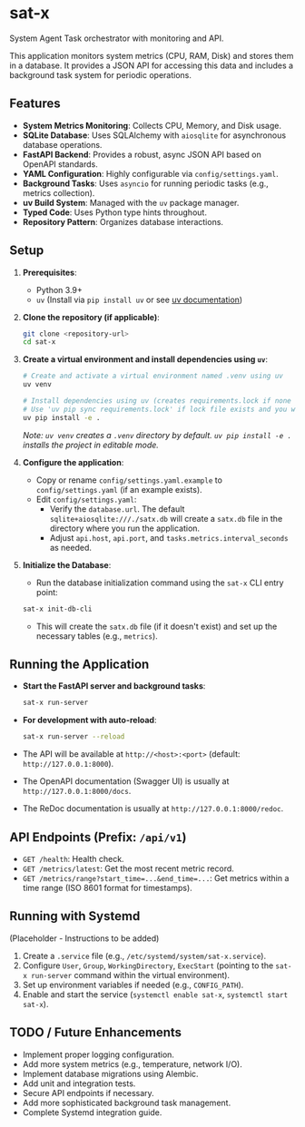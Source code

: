 # sat-x

System Agent Task orchestrator with monitoring and API.

This application monitors system metrics (CPU, RAM, Disk) and stores them in a database. It provides a JSON API for accessing this data and includes a background task system for periodic operations.

## Features

*   **System Metrics Monitoring**: Collects CPU, Memory, and Disk usage.
*   **SQLite Database**: Uses SQLAlchemy with `aiosqlite` for asynchronous database operations.
*   **FastAPI Backend**: Provides a robust, async JSON API based on OpenAPI standards.
*   **YAML Configuration**: Highly configurable via `config/settings.yaml`.
*   **Background Tasks**: Uses `asyncio` for running periodic tasks (e.g., metrics collection).
*   **uv Build System**: Managed with the `uv` package manager.
*   **Typed Code**: Uses Python type hints throughout.
*   **Repository Pattern**: Organizes database interactions.

## Setup

1.  **Prerequisites**:
    *   Python 3.9+
    *   `uv` (Install via `pip install uv` or see [uv documentation](https://github.com/astral-sh/uv))

2.  **Clone the repository (if applicable)**:
    ```bash
    git clone <repository-url>
    cd sat-x
    ```

3.  **Create a virtual environment and install dependencies using `uv`**:
    ```bash
    # Create and activate a virtual environment named .venv using uv
    uv venv 

    # Install dependencies using uv (creates requirements.lock if none exists)
    # Use 'uv pip sync requirements.lock' if lock file exists and you want exact versions
    uv pip install -e . 
    ```
    *Note: `uv venv` creates a `.venv` directory by default. `uv pip install -e .` installs the project in editable mode.* 

4.  **Configure the application**:
    *   Copy or rename `config/settings.yaml.example` to `config/settings.yaml` (if an example exists).
    *   Edit `config/settings.yaml`:
        *   Verify the `database.url`. The default `sqlite+aiosqlite:///./satx.db` will create a `satx.db` file in the directory where you run the application.
        *   Adjust `api.host`, `api.port`, and `tasks.metrics.interval_seconds` as needed.

5.  **Initialize the Database**:
    *   Run the database initialization command using the `sat-x` CLI entry point:
    ```bash
    sat-x init-db-cli 
    ```
    *   This will create the `satx.db` file (if it doesn't exist) and set up the necessary tables (e.g., `metrics`).

## Running the Application

*   **Start the FastAPI server and background tasks**:
    ```bash
    sat-x run-server
    ```
*   **For development with auto-reload**:
    ```bash
    sat-x run-server --reload
    ```

*   The API will be available at `http://<host>:<port>` (default: `http://127.0.0.1:8000`).
*   The OpenAPI documentation (Swagger UI) is usually at `http://127.0.0.1:8000/docs`.
*   The ReDoc documentation is usually at `http://127.0.0.1:8000/redoc`.

## API Endpoints (Prefix: `/api/v1`)

*   `GET /health`: Health check.
*   `GET /metrics/latest`: Get the most recent metric record.
*   `GET /metrics/range?start_time=...&end_time=...`: Get metrics within a time range (ISO 8601 format for timestamps).

## Running with Systemd

(Placeholder - Instructions to be added)

1.  Create a `.service` file (e.g., `/etc/systemd/system/sat-x.service`).
2.  Configure `User`, `Group`, `WorkingDirectory`, `ExecStart` (pointing to the `sat-x run-server` command within the virtual environment).
3.  Set up environment variables if needed (e.g., `CONFIG_PATH`).
4.  Enable and start the service (`systemctl enable sat-x`, `systemctl start sat-x`).

## TODO / Future Enhancements

*   Implement proper logging configuration.
*   Add more system metrics (e.g., temperature, network I/O).
*   Implement database migrations using Alembic.
*   Add unit and integration tests.
*   Secure API endpoints if necessary.
*   Add more sophisticated background task management.
*   Complete Systemd integration guide.
